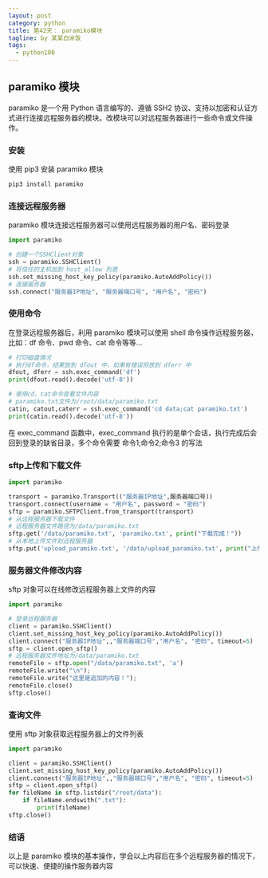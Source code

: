 ```yaml
---
layout: post
category: python
title: 第42天： paramiko模块
tagline: by 某某白米饭
tags:
  - python100
---
```


## paramiko 模块

paramiko 是一个用 Python 语言编写的、遵循 SSH2 协议、支持以加密和认证方式进行连接远程服务器的模块。改模块可以对远程服务器进行一些命令或文件操作。
<!--more-->

### 安装

使用 pip3 安装 paramiko 模块

```python
pip3 install paramiko
```

### 连接远程服务器

paramiko 模块连接远程服务器可以使用远程服务器的用户名、密码登录

```python
import paramiko

# 创建一个SSHClient对象
ssh = paramiko.SSHClient()
# 将信任的主机加到 host_allow 列表
ssh.set_missing_host_key_policy(paramiko.AutoAddPolicy())
# 连接服务器
ssh.connect("服务器IP地址", "服务器端口号", "用户名", "密码")
```

### 使用命令

在登录远程服务器后，利用 paramiko 模块可以使用 shell 命令操作远程服务器，比如：df 命令、pwd 命令、cat 命令等等...

```python
# 打印磁盘情况
# 执行df命令，结果放到 dfout 中，如果有错误将放到 dferr 中
dfout, dferr = ssh.exec_command('df')
print(dfout.read().decode('utf-8'))

# 使用cd、cat命令查看文件内容
# paramiko.txt文件为/root/data/paramiko.txt
catin, catout,caterr = ssh.exec_command('cd data;cat paramiko.txt')
print(catin.read().decode('utf-8'))
```

在 exec_command 函数中，exec_command 执行的是单个会话，执行完成后会回到登录的缺省目录，多个命令需要 命令1;命令2;命令3 的写法

### sftp上传和下载文件

```python
import paramiko

transport = paramiko.Transport(("服务器IP地址",服务器端口号))
transport.connect(username = "用户名", password = "密码")
sftp = paramiko.SFTPClient.from_transport(transport)
# 从远程服务器下载文件
# 远程服务器文件路径为/data/paramiko.txt
sftp.get('/data/paramiko.txt', 'paramiko.txt', print("下载完成！"))
# 从本地上传文件到远程服务器
sftp.put('upload_paramiko.txt', '/data/upload_paramiko.txt', print("上传完成！"))
```

### 服务器文件修改内容

sftp 对象可以在线修改远程服务器上文件的内容

```python
import paramiko

# 登录远程服务器
client = paramiko.SSHClient()
client.set_missing_host_key_policy(paramiko.AutoAddPolicy())
client.connect("服务器IP地址",,"服务器端口号","用户名", "密码", timeout=5)
sftp = client.open_sftp()
# 远程服务器文件地址为/data/paramiko.txt
remoteFile = sftp.open("/data/paramiko.txt", 'a')
remoteFile.write("\n");
remoteFile.write("这里是追加的内容！");
remoteFile.close()
sftp.close()
```

### 查询文件

使用 sftp 对象获取远程服务器上的文件列表

```python
import paramiko

client = paramiko.SSHClient()
client.set_missing_host_key_policy(paramiko.AutoAddPolicy())
client.connect("服务器IP地址",,"服务器端口号","用户名", "密码", timeout=5)
sftp = client.open_sftp()
for fileName in sftp.listdir("/root/data"):
    if fileName.endswith(".txt"):
        print(fileName)
sftp.close()
```

### 结语

以上是 paramiko 模块的基本操作，学会以上内容后在多个远程服务器的情况下，可以快速、便捷的操作服务器内容